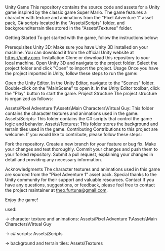 Unity Game
This repository contains the source code and assets for a Unity game inspired by the classic game Super Mario. The game features a character with texture and animations from the "Pixel Adventure 1" asset pack, C# scripts located in the "Assets\Scripts" folder, and background/terrain tiles stored in the "Assets\Textures" folder.

Getting Started
To get started with the game, follow the instructions below:

Prerequisites
Unity 3D: Make sure you have Unity 3D installed on your machine. You can download it from the official Unity website at https://unity.com.
Installation
Clone or download this repository to your local machine.
Open Unity 3D and navigate to the project folder.
Select the project folder and click "Open" to import the project.
Usage
Once you have the project imported in Unity, follow these steps to run the game:

Open the Unity Editor.
In the Unity Editor, navigate to the "Scenes" folder.
Double-click on the "MainScene" to open it.
In the Unity Editor toolbar, click the "Play" button to start the game.
Project Structure
The project structure is organized as follows:

Assets\Pixel Adventure 1\Assets\Main Characters\Virtual Guy: This folder contains the character textures and animations used in the game.
Assets\Scripts: This folder contains the C# scripts that control the game logic and behavior.
Assets\Textures: This folder stores the background and terrain tiles used in the game.
Contributing
Contributions to this project are welcome. If you would like to contribute, please follow these steps:

Fork the repository.
Create a new branch for your feature or bug fix.
Make your changes and test thoroughly.
Commit your changes and push them to your forked repository.
Submit a pull request, explaining your changes in detail and providing any necessary information.


Acknowledgments
The character textures and animations used in this game are sourced from the "Pixel Adventure 1" asset pack.
Special thanks to the Unity community for their support and valuable resources.
Contact
If you have any questions, suggestions, or feedback, please feel free to contact the project maintainer at theo.furtuna@gmail.com.

Enjoy the game!



used:

-> character texture and animations: Assets\Pixel Adventure 1\Assets\Main Characters\Virtual Guy

-> c# scripts: Assets\Scripts

-> background and terrain tiles: Assets\Textures

